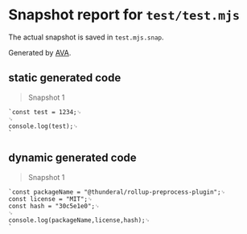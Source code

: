 # Snapshot report for `test/test.mjs`

The actual snapshot is saved in `test.mjs.snap`.

Generated by [AVA](https://avajs.dev).

## static generated code

> Snapshot 1

    `const test = 1234;␊
    ␊
    console.log(test);␊
    `

## dynamic generated code

> Snapshot 1

    `const packageName = "@thunderal/rollup-preprocess-plugin";␊
    const license = "MIT";␊
    const hash = "30c5e1e0";␊
    ␊
    console.log(packageName,license,hash);␊
    `
